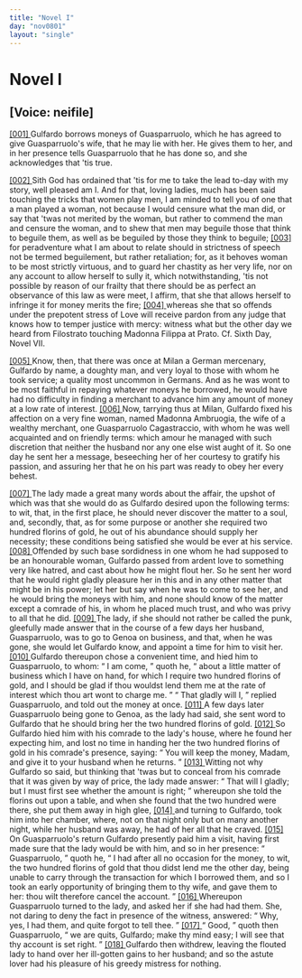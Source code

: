 ```yaml
---
title: "Novel I"
day: "nov0801"
layout: "single"
---
```

<div id="nov0801" type="novella" who="neifile">
 <h1>
  Novel I
 </h1>
 <p>
  <h2>
   [Voice: neifile]
  </h2>
 </p>
 <argument>
  <p>
   <a href="{{ site.baseurl }}itDecameron/nov0801#p08010001">
    [001]
   </a>
   Gulfardo borrows moneys of Guasparruolo, which he has
	agreed to give Guasparruolo's wife, that he may lie
	with her. He gives them to her, and in her presence
	tells Guasparruolo that he has done so, and she
	acknowledges that 'tis true.
  </p>
 </argument>
 <div3 type="commentary" who="neifile">
  <p>
   <a href="{{ site.baseurl }}itDecameron/nov0801#p08010002">
    [002]
   </a>
   Sith
   God has ordained that 'tis for me to take the lead to-day
      with
      my story, well pleased am I. And for that, loving ladies, much has
      been said touching the tricks that women play men, I am minded to
      tell you of one that a man played a woman, not because I would
      censure what the man did, or say that 'twas not merited by the
      woman, but rather to commend the man and censure the woman,
      and to shew that men may beguile those that think to beguile them,
      as well as be beguiled by those they think to beguile;
   <a href="{{ site.baseurl }}itDecameron/nov0801#p08010003">
    [003]
   </a>
   for peradventure
      what I am about to relate should in strictness of speech not be
      termed beguilement, but rather retaliation; for, as it behoves woman
      to be most strictly virtuous, and to guard her chastity as her very life,
      nor on any account to allow herself to sully it, which notwithstanding,
      'tis not possible by reason of our frailty that there should be as perfect
      an observance of this law as were meet, I affirm, that she that allows
      herself to infringe it for money merits the fire;
   <a href="{{ site.baseurl }}itDecameron/nov0801#p08010004">
    [004]
   </a>
   whereas she that so
      offends under the prepotent stress of Love will receive pardon from
      any judge that knows how to temper justice with mercy: witness
      what but the other day we heard from Filostrato touching Madonna
      Filippa at Prato.
   <note>
    Cf. Sixth Day, Novel VII.
   </note>
  </p>
 </div3>
 <p>
  <a href="{{ site.baseurl }}itDecameron/nov0801#p08010005">
   [005]
  </a>
  Know, then, that there was once at Milan a German mercenary,
      Gulfardo by name, a doughty man, and very loyal to those with
  whom
      he took service; a quality most uncommon in Germans.
      And as he was wont to be most faithful in repaying whatever moneys
      he borrowed, he would have had no difficulty in finding a merchant
      to advance him any amount of money at a low rate of interest.
  <a href="{{ site.baseurl }}itDecameron/nov0801#p08010006">
   [006]
  </a>
  Now, tarrying thus at Milan, Gulfardo fixed his affection on a very
      fine woman, named Madonna Ambruogia, the wife of a wealthy
      merchant, one Guasparruolo Cagastraccio, with whom he was well
      acquainted and on friendly terms: which amour he managed with
      such discretion that neither the husband nor any one else wist aught
      of it. So one day he sent her a message, beseeching her of her
      courtesy to gratify his passion, and assuring her that he on his part
      was ready to obey her every behest.
 </p>
 <p>
  <a href="{{ site.baseurl }}itDecameron/nov0801#p08010007">
   [007]
  </a>
  The lady made a great many words about the affair, the upshot
      of which was that she would do as Gulfardo desired upon the following
      terms: to wit, that, in the first place, he should never discover
      the matter to a soul, and, secondly, that, as for some purpose or another
      she required two hundred florins of gold, he out of his abundance
      should supply her necessity; these conditions being satisfied she
      would be ever at his service.
  <a href="{{ site.baseurl }}itDecameron/nov0801#p08010008">
   [008]
  </a>
  Offended by such base sordidness in
      one whom he had supposed to be an honourable woman, Gulfardo
      passed from ardent love to something very like hatred, and cast about
      how he might flout her. So he sent her word that he would right
      gladly pleasure her in this and in any other matter that might be in
      his power; let her but say when he was to come to see her, and he
      would bring the moneys with him, and none should know of the
      matter except a comrade of his, in whom he placed much trust, and
      who was privy to all that he did.
  <a href="{{ site.baseurl }}itDecameron/nov0801#p08010009">
   [009]
  </a>
  The lady, if she should not rather
      be called the punk, gleefully made answer that in the course of a few
      days her husband, Guasparruolo, was to go to Genoa on business, and
      that, when he was gone, she would let Gulfardo know, and appoint a
      time for him to visit her.
  <a href="{{ site.baseurl }}itDecameron/nov0801#p08010010">
   [010]
  </a>
  Gulfardo thereupon chose a convenient
      time, and hied him to Guasparruolo, to whom:
  <q direct="unspecified">
   I am come,
  </q>
  quoth he,
  <q direct="unspecified">
   about a little matter of business which I have on hand,
	for which I require two hundred florins of gold, and I should be glad
	if thou wouldst lend them me at the rate of interest which thou
	art wont to charge me.
  </q>
  <q direct="unspecified">
   That gladly will I,
  </q>
  replied Guasparruolo,
      and told out the money at once.
  <a href="{{ site.baseurl }}itDecameron/nov0801#p08010011">
   [011]
  </a>
  A few days later Guasparruolo
      being gone to Genoa, as the lady had said, she sent word to Gulfardo
  that
      he should bring her the two hundred florins of gold.
  <a href="{{ site.baseurl }}itDecameron/nov0801#p08010012">
   [012]
  </a>
  So Gulfardo
      hied him with his comrade to the lady's house, where he found
      her expecting him, and lost no time in handing her the two
      hundred florins of gold in his comrade's presence, saying:
  <q direct="unspecified">
   You
	will keep the money, Madam, and give it to your husband when he returns.
  </q>
  <a href="{{ site.baseurl }}itDecameron/nov0801#p08010013">
   [013]
  </a>
  Witting not why Gulfardo so said, but thinking that 'twas
      but to conceal from his comrade that it was given by way of price,
      the lady made answer:
  <q direct="unspecified">
   That will I gladly; but I must first see
	whether the amount is right;
  </q>
  whereupon she told the florins out
      upon a table, and when she found that the two hundred were there,
      she put them away in high glee,
  <a href="{{ site.baseurl }}itDecameron/nov0801#p08010014">
   [014]
  </a>
  and turning to Gulfardo, took him
      into her chamber, where, not on that night only but on many
      another night, while her husband was away, he had of her all that
      he craved.
  <a href="{{ site.baseurl }}itDecameron/nov0801#p08010015">
   [015]
  </a>
  On Guasparruolo's return Gulfardo presently paid him a
      visit, having first made sure that the lady would be with him, and so
      in her presence:
  <q direct="unspecified">
   Guasparruolo,
  </q>
  quoth he,
  <q direct="unspecified">
   I had after all no
	occasion for the money, to wit, the two hundred florins of gold that
	thou didst lend me the other day, being unable to carry through the
	transaction for which I borrowed them, and so I took an early opportunity
	of bringing them to thy wife, and gave them to her: thou
	wilt therefore cancel the account.
  </q>
  <a href="{{ site.baseurl }}itDecameron/nov0801#p08010016">
   [016]
  </a>
  Whereupon Guasparruolo
      turned to the lady, and asked her if she had had them. She, not
      daring to deny the fact in presence of the witness, answered:
  <q direct="unspecified">
   Why, yes, I had them, and quite forgot to tell thee.
  </q>
  <a href="{{ site.baseurl }}itDecameron/nov0801#p08010017">
   [017]
  </a>
  <q direct="unspecified">
   Good,
  </q>
  quoth then Guasparruolo,
  <q direct="unspecified">
   we are quits, Gulfardo; make thy mind
	easy; I will see that thy account is set right.
  </q>
  <a href="{{ site.baseurl }}itDecameron/nov0801#p08010018">
   [018]
  </a>
  Gulfardo then
      withdrew, leaving the flouted lady to hand over her ill-gotten gains
      to her husband; and so the astute lover had his pleasure of his greedy
      mistress for nothing.
 </p>
</div>